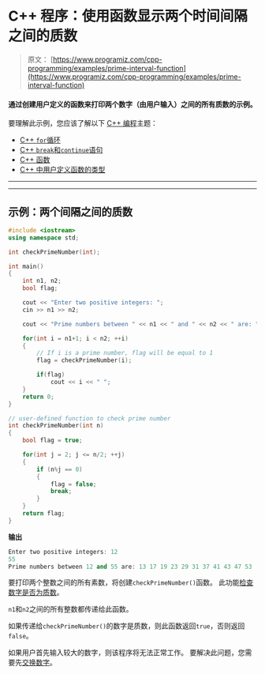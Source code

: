 # C++ 程序：使用函数显示两个时间间隔之间的质数

> 原文： [https://www.programiz.com/cpp-programming/examples/prime-interval-function](https://www.programiz.com/cpp-programming/examples/prime-interval-function)

#### 通过创建用户定义的函数来打印两个数字（由用户输入）之间的所有质数的示例。

要理解此示例，您应该了解以下 [C++ 编程](/cpp-programming "C++ tutorial")主题：

*   [C++ `for`循环](/cpp-programming/for-loop) 
*   [C++ `break`和`continue`语句](/cpp-programming/break-continue)
*   [C++ 函数](/cpp-programming/function)
*   [C++ 中用户定义函数的类型](/cpp-programming/user-defined-function-types)

* * *

* * *

## 示例：两个间隔之间的质数

```cpp
#include <iostream>
using namespace std;

int checkPrimeNumber(int);

int main()
{
    int n1, n2;
    bool flag;

    cout << "Enter two positive integers: ";
    cin >> n1 >> n2;

    cout << "Prime numbers between " << n1 << " and " << n2 << " are: ";

    for(int i = n1+1; i < n2; ++i)
    {
        // If i is a prime number, flag will be equal to 1
        flag = checkPrimeNumber(i);

        if(flag)
            cout << i << " ";
    }
    return 0;
}

// user-defined function to check prime number
int checkPrimeNumber(int n)
{
    bool flag = true;

    for(int j = 2; j <= n/2; ++j)
    {
        if (n%j == 0)
        {
            flag = false;
            break;
        }
    }
    return flag;
} 
```

**输出**

```cpp
Enter two positive integers: 12
55
Prime numbers between 12 and 55 are: 13 17 19 23 29 31 37 41 43 47 53 
```

要打印两个整数之间的所有素数，将创建`checkPrimeNumber()`函数。 此功能[检查数字是否为质数](/cpp-programming/examples/prime-number "Example to check prime number in C++")。

`n1`和`n2`之间的所有整数都传递给此函数。

如果传递给`checkPrimeNumber()`的数字是质数，则此函数返回`true`，否则返回`false`。

如果用户首先输入较大的数字，则该程序将无法正常工作。 要解决此问题，您需要先[交换数字](/cpp-programming/examples/swapping "C++ program to swap numbers")。